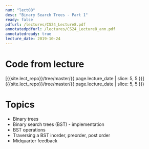 ```yaml
---
num: "lect08"
desc: "Binary Search Trees - Part 1"
ready: false
pdfurl: /lectures/CS24_Lecture8.pdf
annotatedpdfurl: /lectures/CS24_Lecture8_ann.pdf
annotatedready: true
lecture_date: 2019-10-24
---
```



# Code from lecture
[{{site.lect_repo}}/tree/master/{{ page.lecture_date | slice: 5, 5 }}]({{site.lect_repo}}/tree/master/{{ page.lecture_date | slice: 5, 5 }})
# Topics
* Binary trees
* Binary search trees (BST) - implementation
* BST operations 
* Traversing a BST inorder, preorder, post order
* Midquarter feedback